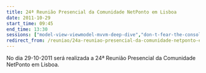 ```yaml
---
title: 24ª Reunião Presencial da Comunidade NetPonto em Lisboa
date: 2011-10-29
start_time: 09:45
end_time: 13:30
sessions: ["model-view-viewmodel-mvvm-deep-dive","don-t-fear-the-console-introducao-ao-powershell"]
redirect_from: /reuniao/24a-reuniao-presencial-da-comunidade-netponto-em-lisboa/
---
```

No dia 29-10-2011 será realizada a 24ª Reunião Presencial da Comunidade NetPonto em Lisboa.